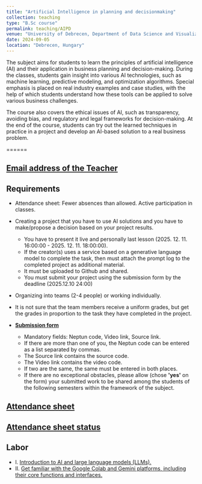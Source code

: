 ```yaml
---
title: "Artificial Intelligence in planning and decisionmaking"
collection: teaching
type: "B.Sc course"
permalink: teaching/AIPD
venue: "University of Debrecen, Department of Data Science and Visualization"
date: 2024-09-05
location: "Debrecen, Hungary"
---
```


The subject aims for students to learn the principles of artificial intelligence (AI) and their application in business planning and decision-making. During the classes, students gain insight into various AI technologies, such as machine learning, predictive modeling, and optimization algorithms. Special emphasis is placed on real industry examples and case studies, with the help of which students understand how these tools can be applied to solve various business challenges.

The course also covers the ethical issues of AI, such as transparency, avoiding bias, and regulatory and legal frameworks for decision-making. At the end of the course, students can try out the learned techniques in practice in a project and develop an AI-based solution to a real business problem.

======

## [Email address of the Teacher](mailto:lakatos.robert@inf.unideb.hu)

## Requirements

- Attendance sheet: Fewer absences than allowed. Active participation in classes.
- Creating a project that you have to use AI solutions and you have to make/propose a decision based on your project results.  
     - You have to present it live and personally last lesson (2025. 12. 11. 16:00:00 - 2025. 12. 11. 18:00:00).
     - If the creator(s) uses a service based on a generative language model to complete the task, then must attach the prompt log to the completed project as additional material.
     - It must be uploaded to Github and shared.
     - You must submit your project using the submission form by the deadline (2025.12.10 24:00)
- Organizing into teams (2-4 people) or working individually.
- It is not sure that the team members receive a uniform grades, but get the grades in proportion to the task they have completed in the project.

- [**Submission form**]()
     - Mandatory fields: Neptun code, Video link, Source link.
     - If there are more than one of you, the Neptun code can be entered as a list separated by commas.
     - The Source link contains the source code.
     - The Video link contains the video code.
     - If two are the same, the same must be entered in both places.
     - If there are no exceptional obstacles, please allow (chose **'yes'** on the form) your submitted work to be shared among the students of the following semesters within the framework of the subject.

## [Attendance sheet](https://forms.cloud.microsoft/e/Ek0iSB0fjC?origin=lprLink)

## [Attendance sheet status](https://unidebhu-my.sharepoint.com/:x:/g/personal/lakatos_robert_inf_unideb_hu/EYKe7oC0eTVOkJXg2xjAZWoBENcHlhuEiFHCRYR9SxxmkA?e=ApkACz)

## Labor

- I. [Introduction to AI and large language models (LLMs).](../materials/AIPD/labor/II-theoretical-background)
- II. [Get familiar with the Google Colab and Gemini platforms, including their core functions and interfaces.](../materials/AIPD/labor/I-introduction)



